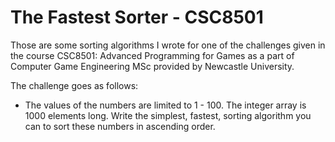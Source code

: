 # The Fastest Sorter - CSC8501

Those are some sorting algorithms I wrote for one of the challenges given in the course CSC8501: Advanced Programming for Games as a part of Computer Game Engineering MSc provided by Newcastle University.

The challenge goes as follows:

- The values of the numbers are limited to 1 - 100. The integer array is 1000 elements long. Write the simplest, fastest, sorting algorithm you can to sort these numbers in ascending order.

